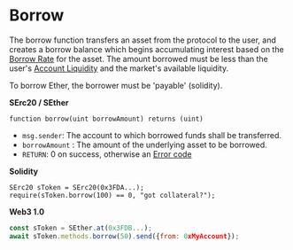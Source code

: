 # Borrow

The borrow function transfers an asset from the protocol to the user, and creates a borrow balance which begins accumulating interest based on the [Borrow Rate](borrow-rate.md) for the asset. The amount borrowed must be less than the user's [Account Liquidity](../comptroller/get-account-liquidity.md) and the market's available liquidity.

To borrow Ether, the borrower must be 'payable' \(solidity\).

**SErc20 / SEther**

```text
function borrow(uint borrowAmount) returns (uint)
```

* `msg.sender`: The account to which borrowed funds shall be transferred.
* `borrowAmount` : The amount of the underlying asset to be borrowed.
* `RETURN`: 0 on success, otherwise an [Error code](error-codes.md)

**Solidity**

```text
SErc20 sToken = SErc20(0x3FDA...);
require(sToken.borrow(100) == 0, "got collateral?");
```

**Web3 1.0**

```javascript
const sToken = SEther.at(0x3FDB...);
await sToken.methods.borrow(50).send({from: 0xMyAccount});
```

